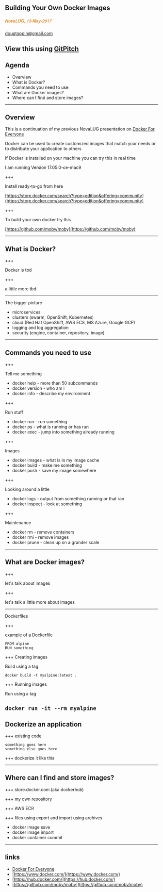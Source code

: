 ## Building Your Own Docker Images
##### <span style="font-family:Helvetica Neue; font-weight:bold"><span style="color:#e49436">NovaLUG, 13-May-2017</span>
<span style="color:#e49436">dougtoppin@gmail.com</span>

View this using [GitPitch](https://gitpitch.com/dougtoppin/novalug-docker-images)
---

## Agenda

* Overview
* What is Docker?
* Commands you need to use
* What are Docker images?
* Where can I find and store images?

---

## Overview

This is a continuation of my previous NovaLUG presentation on
[Docker For Everyone](https://github.com/dougtoppin/presentations/blob/master/novalug-dockerforeveryone.pdf)

Docker can be used to create customized images that match your needs or to distribute your application to others

If Docker is installed on your machine you can try this in real time

I am running Version 17.05.0-ce-mac9

+++

Install ready-to-go from here

[https://store.docker.com/search?type=edition&offering=community](https://store.docker.com/search?type=edition&offering=community)

+++

To build your own docker try this

[https://github.com/moby/moby](https://github.com/moby/moby)


---
## What is Docker?

+++

Docker is tbd

+++

a little more tbd

---
The bigger picture

* microservices
* clusters (swarm, OpenShift, Kubernetes)
* cloud (Red Hat OpenShift, AWS ECS, MS Azure, Google GCP)
* logging and log aggregation
* security (engine, container, repository, image)

---

## Commands you need to use


+++

Tell me something

* docker help - more than 50 subcommands
* docker version - who am i
* docker info - describe my environment

+++

Run stuff

* docker run - run something
* docker ps - what is running or has run
* docker exec - jump into something already running

+++

Images

* docker images - what is in my image cache
* docker build - make me something
* docker push - save my image somewhere

+++

Looking around a little

* docker logs - output from something running or that ran
* docker inspect - look at something

+++

Maintenance

* docker rm - remove containers
* docker rmi - remove images
* docker prune - clean up on a grander scale



---


## What are Docker images?

+++

let's talk about images

+++

let's talk a little more about images

---

Dockerfiles

+++

example of a Dockerfile

```
FROM alpine
RUN something

```

+++ Creating images

Build using a tag

`docker build -t myalpine:latest .`

+++ Running images

Run using a tag

`docker run -it --rm myalpine`
---

## Dockerize an application

+++
existing code

```
something goes here
something else goes here
```

+++
dockerize it like this

---
## Where can I find and store images?

+++
store.docker.com (aka dockerhub)

+++
my own repository

+++
AWS ECR

+++
files using export and import using archives

* docker image save
* docker image import
* docker container commit


---
## links

* [Docker For Everyone](https://github.com/dougtoppin/presentations/blob/master/novalug-dockerforeveryone.pdf)
* [https://www.docker.com/](https://www.docker.com/)
* [https://hub.docker.com/](https://hub.docker.com/)
* [https://github.com/moby/moby](https://github.com/moby/moby)
